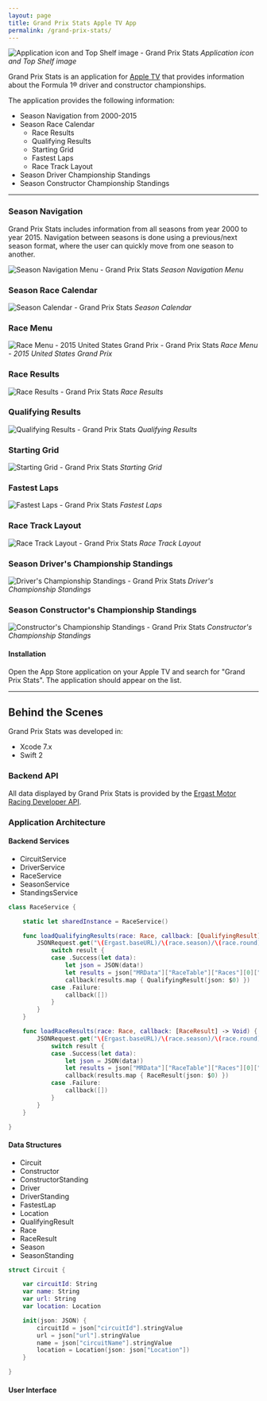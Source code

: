 ```yaml
---
layout: page
title: Grand Prix Stats Apple TV App
permalink: /grand-prix-stats/
---
```


![Application icon and Top Shelf image - Grand Prix Stats](/media/grand-prix-stats/screenshot-1.jpg)
*Application icon and Top Shelf image*

Grand Prix Stats is an application for [Apple TV](http://apple.com/tv) that
provides information about the Formula 1® driver and constructor championships.

The application provides the following information:

- Season Navigation from 2000-2015
- Season Race Calendar
    - Race Results
    - Qualifying Results
    - Starting Grid
    - Fastest Laps
    - Race Track Layout
- Season Driver Championship Standings
- Season Constructor Championship Standings

* * *

### Season Navigation

Grand Prix Stats includes information from all seasons from year 2000 to
year 2015.  Navigation between seasons is done using a previous/next
season format, where the user can quickly move from one season to another.

![Season Navigation Menu - Grand Prix Stats](/media/grand-prix-stats/screenshot-9.jpg)
*Season Navigation Menu*

### Season Race Calendar

![Season Calendar - Grand Prix Stats](/media/grand-prix-stats/screenshot-4.jpg)
*Season Calendar*

### Race Menu

![Race Menu - 2015 United States Grand Prix - Grand Prix Stats](/media/grand-prix-stats/screenshot-3.jpg)
*Race Menu - 2015 United States Grand Prix*

### Race Results

![Race Results - Grand Prix Stats](/media/grand-prix-stats/screenshot-5.jpg)
*Race Results*

### Qualifying Results

![Qualifying Results - Grand Prix Stats](/media/grand-prix-stats/screenshot-6.jpg)
*Qualifying Results*

### Starting Grid

![Starting Grid - Grand Prix Stats](/media/grand-prix-stats/screenshot-7.jpg)
*Starting Grid*

### Fastest Laps

![Fastest Laps - Grand Prix Stats](/media/grand-prix-stats/screenshot-10.jpg)
*Fastest Laps*

### Race Track Layout

![Race Track Layout - Grand Prix Stats](/media/grand-prix-stats/screenshot-8.jpg)
*Race Track Layout*

### Season Driver's Championship Standings

![Driver's Championship Standings - Grand Prix Stats](/media/grand-prix-stats/screenshot-11.jpg)
*Driver's Championship Standings*

### Season Constructor's Championship Standings

![Constructor's Championship Standings - Grand Prix Stats](/media/grand-prix-stats/screenshot-12.jpg)
*Constructor's Championship Standings*


#### Installation

Open the App Store application on your Apple TV and search for
"Grand Prix Stats".  The application should appear on the list.

* * *


## Behind the Scenes

Grand Prix Stats was developed in:

- Xcode 7.x
- Swift 2

### Backend API

All data displayed by Grand Prix Stats is provided by the [Ergast Motor Racing Developer API](http://ergast.com/mrd/).

### Application Architecture

#### Backend Services

- CircuitService
- DriverService
- RaceService
- SeasonService
- StandingsService

```swift
class RaceService {

    static let sharedInstance = RaceService()

    func loadQualifyingResults(race: Race, callback: [QualifyingResult] -> Void) {
        JSONRequest.get("\(Ergast.baseURL)/\(race.season)/\(race.round)/qualifying.json?limit=30") { result in
            switch result {
            case .Success(let data):
                let json = JSON(data!)
                let results = json["MRData"]["RaceTable"]["Races"][0]["QualifyingResults"].arrayValue
                callback(results.map { QualifyingResult(json: $0) })
            case .Failure:
                callback([])
            }
        }
    }

    func loadRaceResults(race: Race, callback: [RaceResult] -> Void) {
        JSONRequest.get("\(Ergast.baseURL)/\(race.season)/\(race.round)/results.json?limit=30") { result in
            switch result {
            case .Success(let data):
                let json = JSON(data!)
                let results = json["MRData"]["RaceTable"]["Races"][0]["Results"].arrayValue
                callback(results.map { RaceResult(json: $0) })
            case .Failure:
                callback([])
            }
        }
    }

}
```

#### Data Structures

- Circuit
- Constructor
- ConstructorStanding
- Driver
- DriverStanding
- FastestLap
- Location
- QualifyingResult
- Race
- RaceResult
- Season
- SeasonStanding

```swift
struct Circuit {

    var circuitId: String
    var name: String
    var url: String
    var location: Location

    init(json: JSON) {
        circuitId = json["circuitId"].stringValue
        url = json["url"].stringValue
        name = json["circuitName"].stringValue
        location = Location(json: json["Location"])
    }

}
```

#### User Interface
